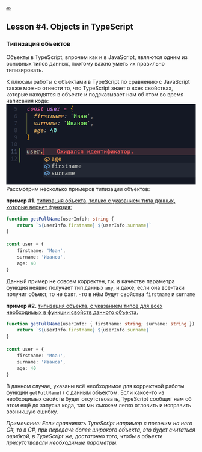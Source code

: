 [🔙](/README.md)

## Lesson #4. Objects in TypeScript

### Типизация объектов

Объекты в TypeScript, впрочем как и в JavaScript, являются одним из основных типов данных, поэтому важно уметь их правильно типизировать.

К плюсам работы с объектами в TypeScript по сравнению с JavaScript также можно отнести то, что TypeScript знает о всех свойствах, которые находятся в объекте и подсказывает нам об этом во время написания кода:
![Alt text](images/image.png)
Рассмотрим несколько примеров типизации объектов:

**пример #1.**
<u>типизация объекта, только c указанием типа данных, которые вернет функция:</u>

```typescript
function getFullName(userInfo): string {
	return `${userInfo.firstname} ${userInfo.surname}`
}

const user = {
	firstname: 'Иван',
	surname: 'Иванов',
	age: 40
}
```

Данный пример не совсем корректен, т.к. в качестве параметра функция неявно получает тип данных `any`, и даже, если она всё-таки получит объект, то не факт, что в нём будут свойства `firstname` и `surname`

**пример #2.**
<u>типизация объекта, с указанием типов для всех необходимых в функции свойств данного объекта.</u>

```typescript
function getFullName(userInfo: { firstname: string; surname: string }): string {
	return `${userInfo.firstname} ${userInfo.surname}`
}

const user = {
	firstname: 'Иван',
	surname: 'Иванов',
	age: 40
}
```

В данном случае, указаны всё необходимое для корректной работы функции `getFullName()` с данным объектом. Если какое-то из необходимых свойств будет отсутствовать, TypeScript сообщит нам об этом ещё до запуска кода, так мы сможем легко отловить и исправить возникшую ошибку.

_Примечание: Если сравнивать TypeScript например c похожим на него C#, то в C#, при передаче более широкого объекта, это будет считаться ошибкой, в TypeScript же, достаточно того, чтобы в объекте присутствовали необходимые параметры._

